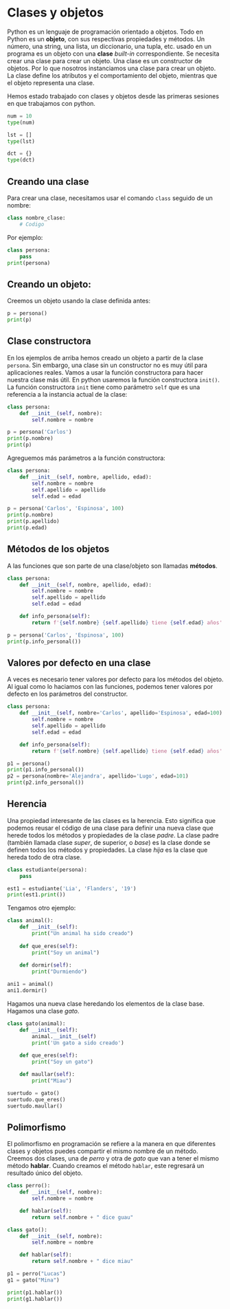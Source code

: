 # Clases y objetos

Python es un lenguaje de programación orientado a objetos. Todo en Python es un **objeto**, con sus respectivas propiedades y métodos. Un número, una string, una lista, un diccionario, una tupla, etc. usado en un programa es un objeto con una **clase** *built-in* correspondiente. Se necesita crear una clase para crear un objeto. Una clase es un constructor de objetos. Por lo que nosotros instanciamos una clase para crear un objeto. La clase define los atributos y el comportamiento del objeto, mientras que el objeto representa una clase.

Hemos estado trabajado con clases y objetos desde las primeras sesiones en que trabajamos con python.

```python
num = 10
type(num)

lst = []
type(lst)

dct = {}
type(dct)
```

## Creando una clase

Para crear una clase, necesitamos usar el comando `class` seguido de un nombre:

```python
class nombre_clase:
    # Codigo
```

Por ejemplo:

```python
class persona:
    pass
print(persona)
```

## Creando un objeto:

Creemos un objeto usando la clase definida antes:

```python
p = persona()
print(p)
```

## Clase constructora

En los ejemplos de arriba hemos creado un objeto a partir de la clase `persona`. Sin embargo, una clase sin un constructor no es muy útil para aplicaciones reales. Vamos a usar la función constructora para hacer nuestra clase más útil. En python usaremos la función constructora `init()`. La función constructora `init` tiene como parámetro `self` que es una referencia a la instancia actual de la clase:

```python
class persona:
    def __init__(self, nombre):
        self.nombre = nombre

p = persona('Carlos')
print(p.nombre)
print(p)
```

Agreguemos más parámetros a la función constructora:

```python
class persona:
    def __init__(self, nombre, apellido, edad):
        self.nombre = nombre
        self.apellido = apellido
        self.edad = edad

p = persona('Carlos', 'Espinosa', 100)
print(p.nombre)
print(p.apellido)
print(p.edad)
```

## Métodos de los objetos

A las funciones que son parte de una clase/objeto son llamadas **métodos**.

```python
class persona:
    def __init__(self, nombre, apellido, edad):
        self.nombre = nombre
        self.apellido = apellido
        self.edad = edad

    def info_persona(self):
        return f'{self.nombre} {self.apellido} tiene {self.edad} años'

p = persona('Carlos', 'Espinosa', 100)
print(p.info_personal())
```

## Valores por defecto en una clase

A veces es necesario tener valores por defecto para los métodos del objeto. Al igual como lo haciamos con las funciones, podemos tener valores por defecto en los parámetros del constructor.

```python
class persona:
    def __init__(self, nombre='Carlos', apellido='Espinosa', edad=100):
        self.nombre = nombre
        self.apellido = apellido
        self.edad = edad

    def info_persona(self):
        return f'{self.nombre} {self.apellido} tiene {self.edad} años'

p1 = persona()
print(p1.info_personal())
p2 = persona(nombre='Alejandra', apellido='Lugo', edad=101)
print(p2.info_personal())
```

## Herencia

Una propiedad interesante de las clases es la herencia. Esto significa que podemos reusar el código de una clase para definir una nueva clase que herede todos los métodos y propiedades de la clase *padre*. La clase padre (también llamada clase *super*, de superior, o *base*) es la clase donde se definen todos los métodos y propiedades. La clase *hija* es la clase que hereda todo de otra clase.

```python
class estudiante(persona):
    pass

est1 = estudiante('Lia', 'Flanders', '19')
print(est1.print())
```

Tengamos otro ejemplo:

```python
class animal():
    def __init__(self):
        print("Un animal ha sido creado")
    
    def que_eres(self):
        print("Soy un animal")
    
    def dormir(self):
        print("Durmiendo")

ani1 = animal()
ani1.dormir()
```

Hagamos una nueva clase heredando los elementos de la clase base. Hagamos una clase *gato*.

```python
class gato(animal):
    def __init__(self):
        animal.__init__(self)
        print('Un gato a sido creado')
    
    def que_eres(self):
        print("Soy un gato")

    def maullar(self):
        print("Miau")

suertudo = gato()
suertudo.que_eres()
suertudo.maullar()
```

## Polimorfismo

El polimorfismo en programación se refiere a la manera en que diferentes clases y objetos puedes compartir el mismo nombre de un método. Creemos dos clases, una de *perro* y otra de *gato* que van a tener el mismo método **hablar**. Cuando creamos el método `hablar`, este regresará un resultado único del objeto.

```python
class perro():
    def __init__(self, nombre):
        self.nombre = nombre

    def hablar(self):
        return self.nombre + " dice guau"

class gato():
    def __init__(self, nombre):
        self.nombre = nombre

    def hablar(self):
        return self.nombre + " dice miau"

p1 = perro("Lucas")
g1 = gato("Mina")

print(p1.hablar())
print(g1.hablar())
```
